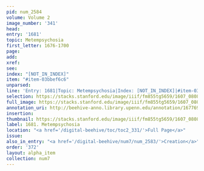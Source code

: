 ```yaml
---
pid: num_2584
volume: Volume 2
image_number: '341'
head:
entry: '1681'
topic: Metempsychosia
first_letter: 1676-1700
page:
add:
xref:
see:
index: "[NOT_IN_INDEX]"
item: "#item-03bbef6c6"
unparsed:
line: 'Entry: 1681|Topic: Metempsychosia|Index: [NOT_IN_INDEX]|#item-03bbef6c6'
selection: https://stacks.stanford.edu/image/iiif/fm855tg5659/1607_0808/372,743,2841,283/full/0/default.jpg
full_image: https://stacks.stanford.edu/image/iiif/fm855tg5659/1607_0808/full/full/0/default.jpg
annotation_uri: http://beehive-anno.library.upenn.edu/annotation/1677691057041
insertion:
thumbnail: https://stacks.stanford.edu/image/iiif/fm855tg5659/1607_0808/372,743,600,180/250,/0/default.jpg
label: 1681. Metempsychosia
location: "<a href='/digital-beehive/toc/toc2_331/'>Full Page</a>"
issue:
also_in_entry: "<a href='/digital-beehive/num7/num_2583/'>Creation</a>"
order: '372'
layout: alpha_item
collection: num7
---
```

